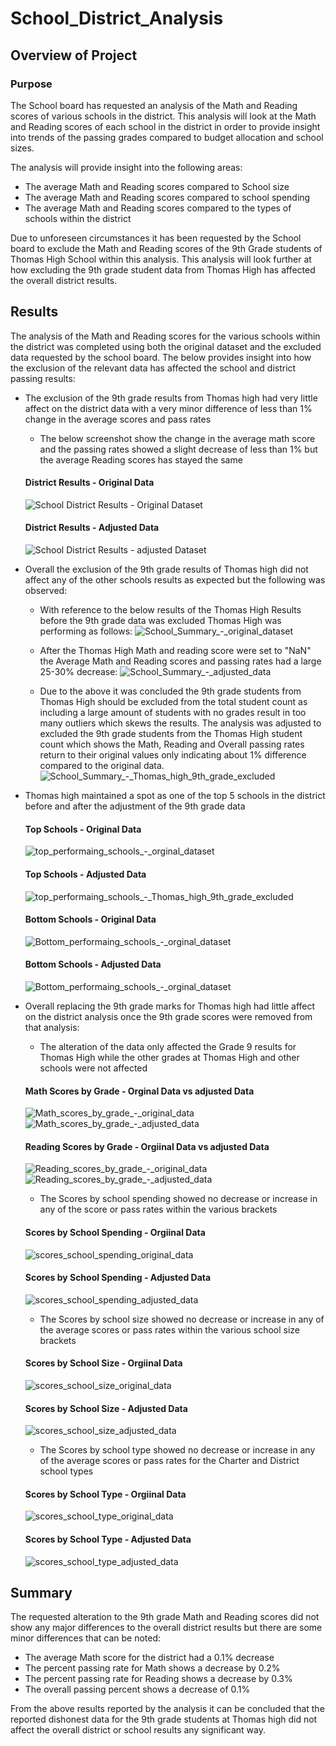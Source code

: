 # School_District_Analysis

## Overview of Project

### Purpose
The School board has requested an analysis of the Math and Reading scores of various schools in the district.
This analysis will look at the Math and Reading scores of each school in the district in order to provide insight into trends of the passing grades compared to budget allocation and school sizes.

The analysis will provide insight into the following areas:
 - The average Math and Reading scores compared to School size
 - The average Math and Reading scores compared to school spending
 - The average Math and Reading scores compared to the types of schools within the district
 
Due to unforeseen circumstances it has been requested by the School board to exclude the Math and Reading scores of the 9th Grade students of Thomas High School within this analysis.
This analysis will look further at how excluding the 9th grade student data from Thomas High has affected the overall district results.

## Results
The analysis of the Math and Reading scores for the various schools within the district was completed using both the original dataset and the excluded data requested by the school board.
The below provides insight into how the exclusion of the relevant data has affected the school and district passing results:

 - The exclusion of the 9th grade results from Thomas high had very little affect on the district data with a very minor difference of less than 1% change in the average scores and pass rates
	- The below screenshot show the change in the average math score and the passing rates showed a slight decrease of less than 1% but the average Reading scores has stayed the same
	#### District Results - Original Data
	![School District Results - Original Dataset](/analysis/School_District_Results_-_Original_Dataset.PNG)
	#### District Results - Adjusted Data
	![School District Results - adjusted Dataset](/analysis/School_District_Results_-_adjusted_data.PNG)

 - Overall the exclusion of the 9th grade results of Thomas high did not affect any of the other schools results as expected but the following was observed:
	- With reference to the below results of the Thomas High Results before the 9th grade data was excluded Thomas High was performing as follows:
	![School_Summary_-_original_dataset](/analysis/School_Summary_-_original_dataset.PNG)
	
	- After the Thomas High Math and reading score were set to "NaN" the Average Math and Reading scores and passing rates had a large 25-30% decrease:
	![School_Summary_-_adjusted_data](/analysis/School_Summary_-_adjusted_data.PNG)
	
	- Due to the above it was concluded the 9th grade students from Thomas High should be excluded from the total student count as including a large amount of students with no grades result in too many outliers which skews the results. 
	The analysis was adjusted to excluded the 9th grade students from the Thomas High student count which shows the Math, Reading and Overall passing rates return to their original values only indicating about 1% difference
	compared to the original data.
	![School_Summary_-_Thomas_high_9th_grade_excluded](/analysis/School_Summary_-_Thomas_high_9th_grade_excluded.PNG)
 
 - Thomas high maintained a spot as one of the top 5 schools in the district before and after the adjustment of the 9th grade data
	#### Top Schools - Original Data
	![top_performaing_schools_-_orginal_dataset](/analysis/top_performaing_schools_-_orginal_dataset.PNG)
	#### Top Schools - Adjusted Data
	![top_performaing_schools_-_Thomas_high_9th_grade_excluded](/analysis/top_performaing_schools_-_Thomas_high_9th_grade_excluded.PNG)
	
	#### Bottom Schools - Original Data
	![Bottom_performaing_schools_-_orginal_dataset](/analysis/Bottom_performaing_schools_-_orginal_dataset.PNG)
	#### Bottom Schools - Adjusted Data
	![Bottom_performaing_schools_-_orginal_dataset](/analysis/Bottom_performaing_schools_-_Thomas_high_9th_grade_excluded.PNG)


 - Overall replacing the 9th grade marks for Thomas high had little affect on the district analysis once the 9th grade scores were removed from that analysis:
	- The alteration of the data only affected the Grade 9 results for Thomas High while the other grades at Thomas High and other schools were not affected
	#### Math Scores by Grade - Orginal Data vs adjusted Data
	![Math_scores_by_grade_-_original_data](/analysis/Math_scores_by_grade_-_original_data.PNG) ![Math_scores_by_grade_-_adjusted_data](/analysis/Math_scores_by_grade_-_adjusted_data.PNG)
	#### Reading Scores by Grade - Orgiinal Data vs adjusted Data
	![Reading_scores_by_grade_-_original_data](/analysis/Math_scores_by_grade_-_original_data.PNG) ![Reading_scores_by_grade_-_adjusted_data](/analysis/Math_scores_by_grade_-_adjusted_data.PNG)
	- The Scores by school spending showed no decrease or increase in any of the score or pass rates within the various brackets
	#### Scores by School Spending - Orgiinal Data
	![scores_school_spending_original_data](/analysis/scores_school_spending_original_data.PNG)
	#### Scores by School Spending - Adjusted Data
	![scores_school_spending_adjusted_data](/analysis/scores_school_spending_adjusted_data.PNG)
	- The Scores by school size showed no decrease or increase in any of the average scores or pass rates within the various school size brackets
	#### Scores by School Size - Orgiinal Data
	![scores_school_size_original_data](/analysis/scores_school_size_original_data.PNG)
	#### Scores by School Size - Adjusted Data
	![scores_school_size_adjusted_data](/analysis/scores_school_size_adjusted_data.PNG)
	- The Scores by school type showed no decrease or increase in any of the average scores or pass rates for the Charter and District school types
	#### Scores by School Type - Orgiinal Data
	![scores_school_type_original_data](/analysis/scores_school_type_original_data.PNG)
	#### Scores by School Type - Adjusted Data
	![scores_school_type_adjusted_data](/analysis/scores_school_type_adjusted_data.PNG)

## Summary

The requested alteration to the 9th grade Math and Reading scores did not show any major differences to the overall district results but there are some minor differences that can be noted:
 - The average Math score for the district had a 0.1% decrease 
 - The percent passing rate for Math shows a decrease by 0.2%
 - The percent passing rate for Reading shows a decrease by 0.3%
 - The overall passing percent shows a decrease of 0.1%
 
From the above results reported by the analysis it can be concluded that the reported dishonest data for the 9th grade students at Thomas high did not affect the overall district or school results any significant way.
